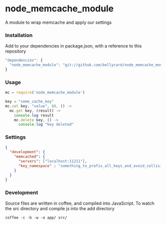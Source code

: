 node_memcache_module
==================

A module to wrap memcache and apply our settings

### Installation

Add to your dependencies in package.json, with a reference to this repository

```JAVASCRIPT
"dependencies": {
  "node_memcache_module": "git://github.com/bellycard/node_memcache_module.git#v0.0.5"
}
```

### Usage

```JAVASCRIPT
mc = require('node_memcache_module')

key = "some_cache_key"
mc.set key, "value", 60, () ->
  mc.get key, (result) ->
    console.log result
    mc.delete key, () ->
      console.log "key deleted"
```

### Settings

```JSON
{
  "development": {
    "memcached": {
      "servers": ["localhost:11211"],
      "key_namespace" : "something_to_prefix_all_keys_and_avoid_collisions"
    }
  }
}
```

### Development

Source files are written in coffee, and compiled into JavaScript.  To watch the src directory and compile js into the add directory
```
coffee -c -b -w -o app/ src/
```
